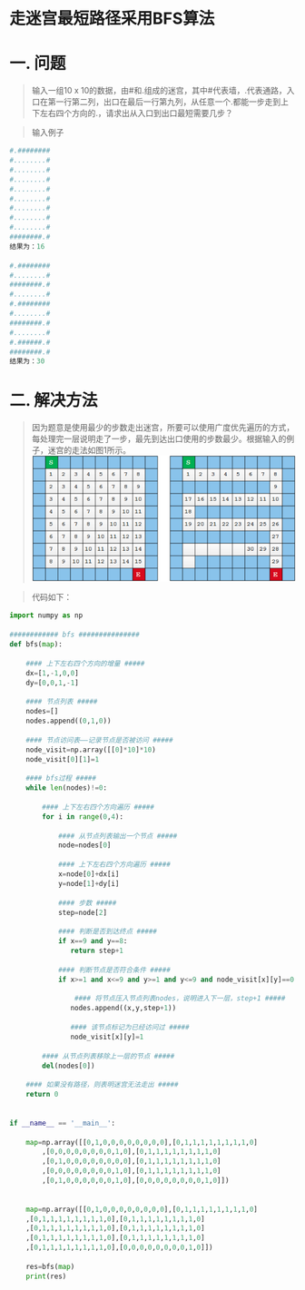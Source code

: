 走迷宫最短路径采用BFS算法
=======================
# 一. 问题
> 输入一组10 x 10的数据，由#和.组成的迷宫，其中#代表墙，.代表通路，入口在第一行第二列，出口在最后一行第九列，从任意一个.都能一步走到上下左右四个方向的.，请求出从入口到出口最短需要几步？

> 输入例子

```python
#.########
#........#
#........#
#........#
#........#
#........#
#........#
#........#
#........#
########.#
结果为：16

#.########
#........#
########.#
#........#
#.########
#........#
########.#
#........#
#.######.#
########.#
结果为：30
```
# 二. 解决方法

> 因为题意是使用最少的步数走出迷宫，所要可以使用广度优先遍历的方式，每处理完一层说明走了一步，最先到达出口使用的步数最少。根据输入的例子，迷宫的走法如图1所示。 
![image](https://github.com/ShaoQiBNU/mazes_BFS/blob/master/images/1.png)

> 代码如下：

```python
import numpy as np 

############ bfs ###############
def bfs(map):

    #### 上下左右四个方向的增量 #####
    dx=[1,-1,0,0]
    dy=[0,0,1,-1]

    #### 节点列表 #####
    nodes=[]
    nodes.append((0,1,0))

    #### 节点访问表——记录节点是否被访问 #####
    node_visit=np.array([[0]*10]*10)
    node_visit[0][1]=1

    #### bfs过程 #####
    while len(nodes)!=0:

        #### 上下左右四个方向遍历 #####
        for i in range(0,4):

            #### 从节点列表输出一个节点 #####
            node=nodes[0]

            #### 上下左右四个方向遍历 #####
            x=node[0]+dx[i]
            y=node[1]+dy[i]

            #### 步数 #####
            step=node[2]

            #### 判断是否到达终点 #####
            if x==9 and y==8:
               return step+1

            #### 判断节点是否符合条件 #####
            if x>=1 and x<=9 and y>=1 and y<=9 and node_visit[x][y]==0 and map[x][y]==1:

                #### 将节点压入节点列表nodes，说明进入下一层，step+1 #####
               nodes.append((x,y,step+1))

               #### 该节点标记为已经访问过 #####
               node_visit[x][y]=1

        #### 从节点列表移除上一层的节点 #####
        del(nodes[0])

    #### 如果没有路径，则表明迷宫无法走出 #####
    return 0


if __name__ == '__main__':
    
    map=np.array([[0,1,0,0,0,0,0,0,0,0],[0,1,1,1,1,1,1,1,1,0]
        ,[0,0,0,0,0,0,0,0,1,0],[0,1,1,1,1,1,1,1,1,0]
        ,[0,1,0,0,0,0,0,0,0,0],[0,1,1,1,1,1,1,1,1,0]
        ,[0,0,0,0,0,0,0,0,1,0],[0,1,1,1,1,1,1,1,1,0]
        ,[0,1,0,0,0,0,0,0,1,0],[0,0,0,0,0,0,0,0,1,0]])


    map=np.array([[0,1,0,0,0,0,0,0,0,0],[0,1,1,1,1,1,1,1,1,0]
    ,[0,1,1,1,1,1,1,1,1,0],[0,1,1,1,1,1,1,1,1,0]
    ,[0,1,1,1,1,1,1,1,1,0],[0,1,1,1,1,1,1,1,1,0]
    ,[0,1,1,1,1,1,1,1,1,0],[0,1,1,1,1,1,1,1,1,0]
    ,[0,1,1,1,1,1,1,1,1,0],[0,0,0,0,0,0,0,0,1,0]])

    res=bfs(map)
    print(res)

```
